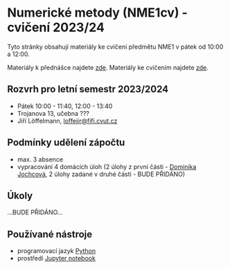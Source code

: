 # Numerické metody (NME1cv) - cvičení 2023/24

Tyto stránky obsahují materiály ke cvičení předmětu NME1 v pátek od 10:00 a 12:00.

Materiály k přednášce najdete [zde](http://kfe.fjfi.cvut.cz/~vachal/edu/nme/).
Materiály ke cvičením najdete [zde](http://kfe.fjfi.cvut.cz/~vachal/edu/nme/cviceni/).

## Rozvrh pro letní semestr 2023/2024
- Pátek 10:00 - 11:40, 12:00 - 13:40
- Trojanova 13, učebna ???
- Jiří Löffelmann, [loffejir@fjfi.cvut.cz](mailto:loffejir@fjfi.cvut.cz)

## Podmínky udělení zápočtu
- max. 3 absence
- vypracování 4 domácích úloh (2 úlohy z první části - [Dominika Jochcová](https://github.com/jochcova/NMEcv/), 2 úlohy zadané v druhé části - BUDE PŘIDÁNO)

## Úkoly
...BUDE PŘIDÁNO...

## Používané nástroje
- programovací jazyk [Python](https://www.python.org/)
- prostředí [Jupyter notebook](https://jupyter.org/)

```{tableofcontents}
```
